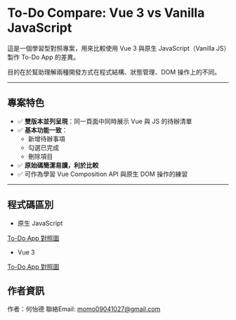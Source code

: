 # To-Do Compare: Vue 3 vs Vanilla JavaScript

這是一個學習型對照專案，用來比較使用 Vue 3 與原生 JavaScript（Vanilla JS）製作 To-Do App 的差異。

目的在於幫助理解兩種開發方式在程式結構、狀態管理、DOM 操作上的不同。

---

## 專案特色

- ✅ **雙版本並列呈現**：同一頁面中同時展示 Vue 與 JS 的待辦清單
- ✅ **基本功能一致**：
  - 新增待辦事項
  - 勾選已完成
  - 刪除項目
- ✅ **原始碼簡潔易讀，利於比較**
- ✅ 可作為學習 Vue Composition API 與原生 DOM 操作的練習

---

## 程式碼區別

- 原生 JavaScript

[To-Do App 對照圖](./public/js.png)

- Vue 3

[To-Do App 對照圖](./public/vue.png)

## 作者資訊

作者：何怡德
聯絡Email: momo09041027@gmail.com


